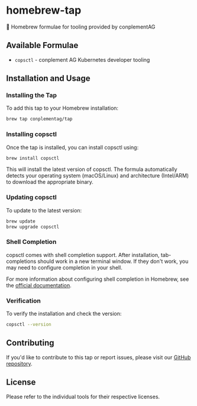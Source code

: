 # homebrew-tap
🍻 Homebrew formulae for tooling provided by conplementAG

## Available Formulae

- `copsctl` - conplement AG Kubernetes developer tooling

## Installation and Usage

### Installing the Tap

To add this tap to your Homebrew installation:

```bash
brew tap conplementag/tap
```

### Installing copsctl

Once the tap is installed, you can install copsctl using:

```bash
brew install copsctl
```

This will install the latest version of copsctl. The formula automatically detects your operating system (macOS/Linux) and architecture (Intel/ARM) to download the appropriate binary.

### Updating copsctl

To update to the latest version:

```bash
brew update
brew upgrade copsctl
```

### Shell Completion

copsctl comes with shell completion support. After installation, tab-completions should work in a new terminal window. If they don't work, you may need to configure completion in your shell.

For more information about configuring shell completion in Homebrew, see the [official documentation](https://docs.brew.sh/Shell-Completion).

### Verification

To verify the installation and check the version:

```bash
copsctl --version
```

## Contributing

If you'd like to contribute to this tap or report issues, please visit our [GitHub repository](https://github.com/conplementAG/homebrew-tap).

## License

Please refer to the individual tools for their respective licenses.
